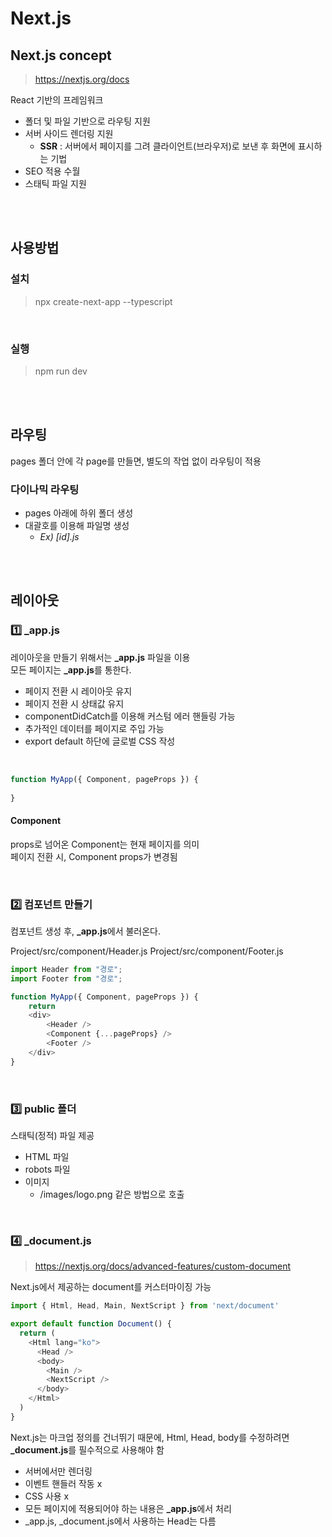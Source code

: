 # Next.js

## Next.js concept

> https://nextjs.org/docs

React 기반의 프레임워크
* 폴더 및 파일 기반으로 라우팅 지원
* 서버 사이드 렌더링 지원
  * **SSR** : 서버에서 페이지를 그려 클라이언트(브라우저)로 보낸 후 화면에 표시하는 기법
* SEO 적용 수월
* 스태틱 파일 지원

<br><br>

## 사용방법
### 설치
> npx create-next-app --typescript

<br>

### 실행 
> npm run dev

<br><br>

## 라우팅
pages 폴더 안에 각 page를 만들면, 별도의 작업 없이 라우팅이 적용

### 다이나믹 라우팅 
* pages 아래에 하위 폴더 생성
* 대괄호를 이용해 파일명 생성 
  * <em> Ex) [id].js </em>

<br><br>

## 레이아웃
### 1️⃣ _app.js
레이아웃을 만들기 위해서는 **_app.js** 파일을 이용 <br>
모든 페이지는 **_app.js**를 통한다.
* 페이지 전환 시 레이아웃 유지
* 페이지 전환 시 상태값 유지
* componentDidCatch를 이용해 커스텀 에러 핸들링 가능
* 추가적인 데이터를 페이지로 주입 가능
* export default 하단에 글로벌 CSS 작성

<br>

```javascript
function MyApp({ Component, pageProps }) {
    
}
```

#### Component
props로 넘어온 Component는 현재 페이지를 의미   
페이지 전환 시, Component props가 변경됨 

<br>

### 2️⃣ 컴포넌트 만들기 
컴포넌트 생성 후, **_app.js**에서 불러온다.

Project/src/component/Header.js
Project/src/component/Footer.js

```javascript
import Header from "경로";
import Footer from "경로";

function MyApp({ Component, pageProps }) {
    return
    <div>
        <Header />
        <Component {...pageProps} />
        <Footer />
    </div>
}
```

<br>

### 3️⃣ public 폴더
스태틱(정적) 파일 제공
* HTML 파일
* robots 파일
* 이미지 
  * /images/logo.png 같은 방법으로 호출
  
<br>

### 4️⃣ _document.js
> https://nextjs.org/docs/advanced-features/custom-document

Next.js에서 제공하는 document를 커스터마이징 가능 <br> 

```javascript
import { Html, Head, Main, NextScript } from 'next/document'

export default function Document() {
  return (
    <Html lang="ko">
      <Head />
      <body>
        <Main />
        <NextScript />
      </body>
    </Html>
  )
}
```

Next.js는 마크업 정의를 건너뛰기 때문에, Html, Head, body를 수정하려면 **_document.js**를 필수적으로 사용해야 함

* 서버에서만 렌더링
* 이벤트 핸들러 작동 x
* CSS 사용 x
* 모든 페이지에 적용되어야 하는 내용은 **_app.js**에서 처리
* _app.js, _document.js에서 사용하는 Head는 다름
